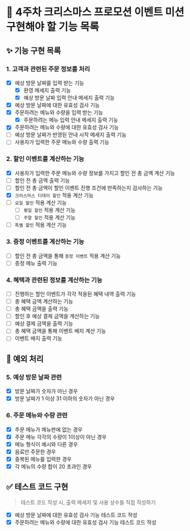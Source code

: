 # 🎄 4주차 크리스마스 프로모션 이벤트 미션 구현해야 할 기능 목록

## ✨ 기능 구현 목록

### 1. 고객과 관련된 주문 정보를 처리

- [x] 예상 방문 날짜를 입력 받는 기능
  - [x] 환영 메세지 출력 기능
  - [x] 예상 방문 날짜 입력 안내 메세지 출력 기능
- [x] 예상 방문 날짜에 대한 유효성 검사 기능
- [x] 주문하려는 메뉴와 수량을 입력 받는 기능
  - [x] 주문하려는 메뉴 입력 안내 메세지 출력 기능
- [x] 주문하려는 메뉴와 수량에 대한 유효성 검사 기능
- [ ] 예상 방문 날짜가 반영된 안내 시작 메세지 출력 기능
- [ ] 사용자가 입력한 주문 메뉴와 수량 출력 기능

### 2. 할인 이벤트를 계산하는 기능

- [x] 사용자가 입력한 주문 메뉴와 수량 정보를 가지고 할인 전 총 금액 계산 기능
- [ ] 할인 전 총 금액 출력 기능
- [ ] 할인 전 총 금액이 할인 이벤트 진행 조건에 만족하는지 검사하는 기능
- [x] ``크리스마스 디데이 할인`` 적용 계산 기능
- [ ] `` 요일 할인 `` 적용 계산 기능
  - [ ] ``평일 할인`` 적용 계산 기능
  - [ ] ``주말 할인`` 적용 계산 기능
- [ ] ``특별 할인`` 적용 계산 기능

### 3. 증정 이벤트를 계산하는 기능

- [ ] 할인 전 총 금액을 통해 ``증정 이벤트`` 적용 계산 기능
- [ ] 증정 메뉴 출력 기능

### 4. 혜택과 관련된 정보를 계산하는 기능

- [ ] 진행하는 할인 이벤트가 각각 적용된 혜택 내역 출력 기능
- [ ] 총 혜택 금액 계산하는 기능
- [ ] 총 혜택 금액을 출력 기능
- [ ] 할인 후 예상 결제 금액을 계산하는 기능
- [ ] 예상 결제 금액을 출력 기능
- [ ] 총 혜택 금액을 통해 이벤트 배지 계산 기능
- [ ] 이벤트 배지 출력 기능

## 🥅 예외 처리

### 5. 예상 방문 날짜 관련

- [x] 방문 날짜가 숫자가 아닌 경우
- [x] 방문 날짜가 1 이상 31 이하의 숫자가 아닌 경우

### 6. 주문 메뉴와 수량 관련

- [x] 주문 메뉴가 메뉴판에 없는 경우
- [x] 주문 메뉴 각각의 수량이 1이상이 아닌 경우
- [x] 메뉴 형식이 예시와 다른 경우
- [x] 음료만 주문한 경우
- [x] 중복된 메뉴를 입력한 경우
- [x] 각 메뉴의 수량 합이 20 초과인 경우

## ✅ 테스트 코드 구현

> 테스트 코드 작성 시, 출력 메세지 및 사용 상수들 직접 작성하기

- [x] 예상 방문 날짜에 대한 유효성 검사 기능 테스트 코드 작성
- [x] 주문하려는 메뉴와 수량에 대한 유효성 검사 기능 테스트 코드 작성